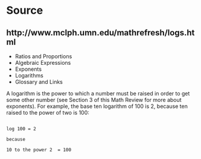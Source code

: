<h1>Source</h1>
<h2>http://www.mclph.umn.edu/mathrefresh/logs.html</h2>

<ul>
<li>Ratios and Proportions</li>
<li>Algebraic Expressions</li>
<li>Exponents</li>
<li>Logarithms</li>
<li>Glossary and Links</li>
</ul>
<p>
A logarithm is the power to which a number must be raised in order to get some other number 
(see Section 3 of this Math Review for more about exponents). 
For example, the base ten logarithm of 100 is 2, because ten raised to the power of two is 100:
</p>

<pre>
<code>
log 100 = 2

because

10 to the power 2  = 100
</code>

</pre>
